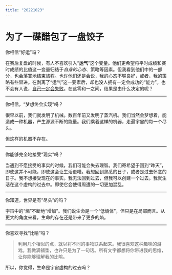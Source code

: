 ```yaml
---
title: "20221023"
---
```


# 为了一碟醋包了一盘饺子

你相信“好运”吗？

在赛后复盘的时候，有人不喜欢引入“**运气**”这个变量。他们更希望将平时成绩和赛时成绩的比值这一变量归结于*自身的心态*、策略等因素。但我看到他们中的一部分，也会落寞地结束旅程。也许他们还是会说，我的心态不够良好，或者，我的策略有些冒进。在剥离了“运气”这一要素后，却也没人拥有一定会成功的“能力”。也不会有人说，[自己一定会失败]()。在这零和一之间，结果是由什么决定的呢？

-----

你相信，“梦想终会实现”吗？

很早以前，我们就发明了机械。数百年前又发明了蒸汽机。我们当然会梦想着，能造成一种机器，产生源源不断的能量。我们乘着这样的机器，走遍宇宙的每一个尽头。

但这样的机器不存在。

---

你能够完全地接受“现实”吗？

当遇到不愿接受的事实的时候，我们可能会失去理智。我们寄希望于回到“昨天”，即使这并不可能，即使这会让生活更糟。我想回到熟悉的日子，或者是过去怀念的日子。我不想接受现在的事实。我无法回到过去，但我可以创建一个过去。我就生活在这个虚构的过去中。即使它会使得周遭的一切更加混乱。

----

你知道，世界是有“尽头”的吗？

宇宙中的“熵”不断地“增加”。我们说生命是一个“低熵体”，但只是在局部而言。从更大的角度来看，生命的存在还是带来了更多的熵。

----

你喜欢寻找“比喻”吗？

> 利用几个相似的点，就以将不同的事物联系起来。我很喜欢这种趣味的游戏。我做满铺垫，也许只是为了一句话。所有文字都想将你带进我的思维，让你能够理解我的比喻。

所以，你觉得，生命是宇宙虚构的过去吗？ 
